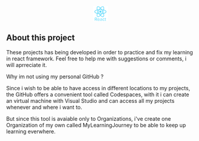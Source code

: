 <div id="logo" align="center">
    <img src="https://github.com/devicons/devicon/blob/master/icons/react/react-original-wordmark.svg" title="React" alt="React" width="40" height="40"/>
</div>
<div id="about">
  <h2>About this project </h2>
  <p>These projects has being developed in order to practice and fix my learning in react framework. Feel free to help me with suggestions or comments, i will aprreciate it.</p>
  <p>Why im not using my personal GitHub ?</p>
  <p>Since i wish to be able to have access in different locations to my projects, the GitHub offers a convenient tool called Codespaces, with it i can create an virtual machine with Visual Studio and can access all my projects whenever and where i want to.</p>
  <p>But since this tool is avaiable only to Organizations, i've create one Organization of my own called MyLearningJourney to be able to keep up learning everwhere. </p>
</div>
